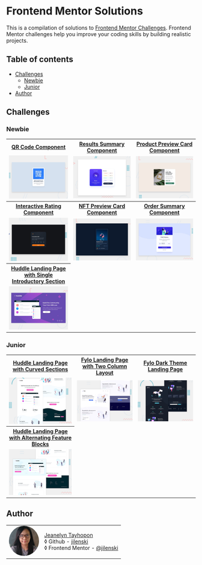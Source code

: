 # Frontend Mentor Solutions

This is a compilation of solutions to [Frontend Mentor Challenges](https://www.frontendmentor.io/challenges). Frontend Mentor challenges help you improve your coding skills by building realistic projects.

## Table of contents

- [Challenges](#challenges)
  - [Newbie](#newbie)
  - [Junior](#junior)
- [Author](#author)

## Challenges

### Newbie

<table style="border: 1px solid inherit; border-collapse: collapse;">
  <tr>
    <th><a href="https://github.com/jilenski/frontend-mentor-solutions.github.io/tree/main//qr-code-component/">QR Code Component</a></th>
    <th><a href="https://github.com/jilenski/frontend-mentor-solutions.github.io/tree/main//results-summary-component/">Results Summary Component</a></th>
    <th><a href="https://github.com/jilenski/frontend-mentor-solutions.github.io/tree/main//product-preview-card-component/">Product Preview Card Component</a></th>
  </tr>
  <tr>
    <td>
      <a href="./qr-code-component/">
        <img src="././qr-code-component/desktop-preview.jpg" alt="preview">
      </a>
    </td>
    <td>
      <a href="./results-summary-component/">
        <img src="././results-summary-component/desktop-preview.jpg" alt="preview">
      </a>
    </td>
    <td>
      <a href="./product-preview-card-component/">
        <img src="././product-preview-card-component/desktop-preview.jpg" alt="preview">
      </a>
    </td>
  </tr>

  <tr>
    <th><a href="https://github.com/jilenski/frontend-mentor-solutions.github.io/tree/main//interactive-rating-component/">Interactive Rating Component</a></th>
    <th><a href="https://github.com/jilenski/frontend-mentor-solutions.github.io/tree/main//nft-preview-card-component/">NFT Preview Card Component</a></th>
    <th><a href="https://github.com/jilenski/frontend-mentor-solutions.github.io/tree/main//order-summary-component/">Order Summary Component</a></th>
  </tr>
  <tr>
    <td>
      <a href="./interactive-rating-component/">
        <img src="././interactive-rating-component/desktop-preview.jpg" alt="preview">
      </a>
    </td>
    <td>
      <a href="./nft-preview-card-component/">
        <img src="././nft-preview-card-component/desktop-preview.jpg" alt="preview">
      </a>
    </td>
    <td>
      <a href="./order-summary-component/">
        <img src="././order-summary-component/desktop-preview.jpg" alt="preview">
      </a>
    </td>
  </tr>

  <tr>
    <th><a href="https://github.com/jilenski/frontend-mentor-solutions.github.io/tree/main//huddle-landing-page-with-single-introductory-section/">Huddle Landing Page with Single Introductory Section</a></th>
  </tr>
  <tr>
    <td>
      <a href="./huddle-landing-page-with-single-introductory-section/">
        <img src="././huddle-landing-page-with-single-introductory-section/desktop-preview.jpg" alt="preview">
      </a>
    </td>
    
  </tr>
  
</table>

### Junior

<table style="border: 1px solid inherit; border-collapse: collapse;">
  <tr>
    <th><a href="https://github.com/jilenski/frontend-mentor-solutions.github.io/tree/main//huddle-landing-page-with-curved-sections/">Huddle Landing Page with Curved Sections</a></th>
    <th><a href="https://github.com/jilenski/frontend-mentor-solutions.github.io/tree/main//fylo-landing-page-with-two-column-layout/">Fylo Landing Page with Two Column Layout</a></th>
    <th><a href="https://github.com/jilenski/frontend-mentor-solutions.github.io/tree/main//fylo-dark-theme-landing-page/">Fylo Dark Theme Landing Page</a></th>
  </tr>
  <tr>
    <td>
      <a href="./huddle-landing-page-with-curved-sections/">
        <img src="././huddle-landing-page-with-curved-sections/desktop-preview.jpg" alt='preview'>
      </a>
    </td>
    <td>
      <a href="./fylo-landing-page-with-two-column-layout/">
        <img src="././fylo-landing-page-with-two-column-layout/desktop-preview.jpg" alt='preview'>
      </a>
    </td>
    <td>
      <a href="./fylo-dark-theme-landing-page/build/">
        <img src="././fylo-dark-theme-landing-page/docs/desktop-preview.jpg" alt='preview'>
      </a>
    </td>
  </tr>

  <tr>
    <th><a href="https://github.com/jilenski/frontend-mentor-solutions.github.io/tree/main//huddle-landing-page-with-alternating-feature-blocks/">Huddle Landing Page with Alternating Feature Blocks</a></th>
    
  </tr>
  <tr>
    <td>
      <a href="./huddle-landing-page-with-alternating-feature-blocks/build">
        <img src="././huddle-landing-page-with-alternating-feature-blocks/docs/desktop-preview.jpg" alt='preview'>
      </a>
    </td>
    
  </tr>
</table>

## Author

<table style="border: none; border-collapse: collapse;">
  <tr>
    <td>
      <img src="./1688980503267.jpg" alt="profile" width="80" style="border-radius: 100%">
    </td>
    <td>
      <a href="https://jeanelyntayhopon.com/">Jeanelyn Tayhopon</a><br>
      &loz; Github - <a href="https://github.com/jilenski">jilenski</a><br>
      &loz; Frontend Mentor - <a href="https://www.frontendmentor.io/profile/jilenski">@jilenski</a>    
    </td>
  </tr>
</table>
